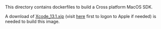 This directory contains dockerfiles to build a Cross platform MacOS SDK.

A download of [Xcode_13.1.xip](https://developer.apple.com/download/all/?q=xcode) (visit [here](https://developer.apple.com/download/more/) first to logon to Apple if needed) is needed to build this image.
